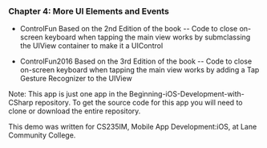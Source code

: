 ### Chapter 4: More UI Elements and Events
- ControlFun
  Based on the 2nd Edition of the book
  -- Code to close on-screen keyboard when tapping the main view works by submclassing the UIView container to make it a UIControl
  
- ControlFun2016
  Based on the 3rd Edition of the book
  -- Code to close on-screen keyboard when tapping the main view works by adding a Tap Gesture Recognizer to the UIView


Note: This app is just one app in the Beginning-iOS-Development-with-CSharp repository. To get the source code for this app you will need to clone or download the entire repository.

This demo was written for CS235IM, Mobile App Development:iOS, at Lane Community College.

